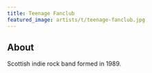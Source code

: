 ```yaml
---
title: Teenage Fanclub
featured_image: artists/t/teenage-fanclub.jpg
---
```

## About

Scottish indie rock band formed in 1989.
